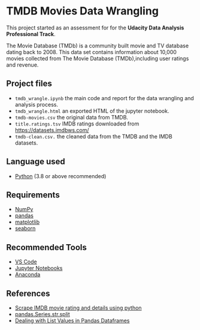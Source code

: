 # TMDB Movies Data Wrangling

This project started as an assessment for for the **Udacity Data Analysis Professional Track**.

The Movie Database (TMDb) is a community built movie and TV database dating back to 2008. This data set contains information about 10,000 movies collected from The Movie Database (TMDb),including user ratings and revenue.

## Project files

- `tmdb_wrangle.ipynb` the main code and report for the data wrangling and analysis process.
- `tmdb_wrangle.html` an exported HTML of the jupyter notebook.
- `tmdb-movies.csv` the original data from TMDB.
- `title.ratings.tsv` IMDB ratings downloaded from https://datasets.imdbws.com/
- `tmdb-clean.csv.` the cleaned data from the TMDB and the IMDB datasets.

## Language used

- [Python](https://www.python.org) (3.8 or above recommended)

## Requirements

- [NumPy](https://numpy.org/)
- [pandas](https://pandas.pydata.org/)
- [matplotlib](https://matplotlib.org/)
- [seaborn](https://seaborn.pydata.org/)

## Recommended Tools

- [VS Code](https://code.visualstudio.com/)
- [Jupyter Notebooks](https://jupyter.org/)
- [Anaconda](https://www.anaconda.com/)

## References

- [Scrape IMDB movie rating and details using python](https://dev.to/magesh236/scrape-imdb-movie-rating-and-details-3a7c)
- [pandas.Series.str.split](https://pandas.pydata.org/pandas-docs/stable/reference/api/pandas.Series.str.split.html#pandas.Series.str.split)
- [Dealing with List Values in Pandas Dataframes](https://towardsdatascience.com/dealing-with-list-values-in-pandas-dataframes-a177e534f173)
